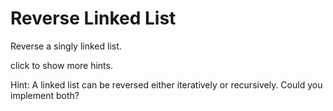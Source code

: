 # Reverse Linked List 

Reverse a singly linked list.

click to show more hints.

Hint:
A linked list can be reversed either iteratively or recursively. Could you implement both?



